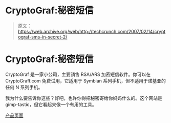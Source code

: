 # CryptoGraf:秘密短信

> 原文：<https://web.archive.org/web/http://techcrunch.com/2007/02/14/cryptograf-sms-in-secret-2/>

# CryptoGraf:秘密短信

CryptoGraf 是一家小公司，主要销售 RSA/ARS 加密短信软件。你可以在 CryptoGraff.com 免费试用，它适用于 Symbian 系列手机，但不适用于诺基亚的任何 N 系列手机。

我为什么要告诉你这些？好吧，也许你得把秘密寄给你妈妈什么的。这个网站是 gimp-tastic，但它看起来像一个有用的工具。

[产品页面](https://web.archive.org/web/20210228013017/http://www.cryptograf.com/)